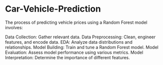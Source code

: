 # Car-Vehicle-Prediction

The process of predicting vehicle prices using a Random Forest model involves:

Data Collection: Gather relevant data.
Data Preprocessing: Clean, engineer features, and encode data.
EDA: Analyze data distributions and relationships.
Model Building: Train and tune a Random Forest model.
Model Evaluation: Assess model performance using various metrics.
Model Interpretation: Determine the importance of different features.

